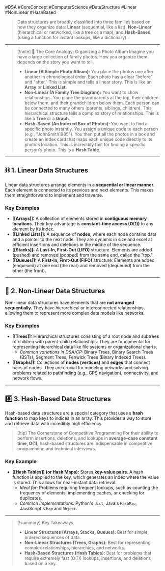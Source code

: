 #DSA #CoreConcept #ComputerScience #DataStructure #Linear #NonLinear #HashBased

>  Data structures are broadly classified into three families based on how they organize data: **Linear** (sequential, like a list), **Non-Linear** (hierarchical or networked, like a tree or a map), and **Hash-Based** (using a function for instant lookups, like a dictionary).

---

> [!note] 📖 The Core Analogy: Organizing a Photo Album
> Imagine you have a large collection of family photos. How you organize them depends on the story you want to tell.
> -   **Linear (A Simple Photo Album):** You place the photos one after another in chronological order. Each photo has a clear "before" and "after." This is simple and tells a linear story. This is like an **Array** or **Linked List**.
> -   **Non-Linear (A Family Tree Diagram):** You want to show relationships. You place the grandparents at the top, their children below them, and their grandchildren below them. Each person can be connected to many others (parents, siblings, children). This hierarchical structure tells a complex story of relationships. This is like a **Tree** or a **Graph**.
> -   **Hash-Based (An Indexed Box of Photos):** You want to find a specific photo instantly. You assign a unique code to each person (e.g., "JohnSmith1985"). You then put all the photos in a box and create an index card that maps each unique code directly to its photo's location. This is incredibly fast for finding a specific person's photo. This is a **Hash Table**.

---

## ⛓️ 1. Linear Data Structures

Linear data structures arrange elements in a **sequential or linear manner**. Each element is connected to its previous and next elements. This makes them straightforward to implement and traverse.

### Key Examples
-   **[[Arrays]]:** A collection of elements stored in **contiguous memory locations**. Their key advantage is **constant-time access (O(1))** to any element by its index.
-   **[[Linked Lists]]:** A sequence of **nodes**, where each node contains data and a pointer to the next node. They are dynamic in size and excel at efficient insertions and deletions in the middle of the sequence.
-   **[[Stacks]]:** A **Last-In, First-Out (LIFO)** structure. Elements are added (pushed) and removed (popped) from the same end, called the "top."
-   **[[Queues]]:** A **First-In, First-Out (FIFO)** structure. Elements are added (enqueued) at one end (the rear) and removed (dequeued) from the other (the front).

---

## 🌳 2. Non-Linear Data Structures

Non-linear data structures have elements that are **not arranged sequentially**. They have hierarchical or interconnected relationships, allowing them to represent more complex data models like networks.

### Key Examples
-   **[[Trees]]:** Hierarchical structures consisting of a root node and subtrees of children with parent-child relationships. They are fundamental for representing hierarchical data like file systems or organizational charts.
    -   *Common variations in DSA/CP:* Binary Trees, Binary Search Trees (BSTs), Segment Trees, Fenwick Trees (Binary Indexed Trees).
-   **[[Graphs]]:** Collections of **nodes (vertices)** and **edges** that connect pairs of nodes. They are crucial for modeling networks and solving problems related to pathfinding (e.g., GPS navigation), connectivity, and network flows.

---

## #️⃣ 3. Hash-Based Data Structures

Hash-based data structures are a special category that uses a **hash function** to map keys to indices in an array. This provides a way to store and retrieve data with incredibly high efficiency.

> [!tip] The Cornerstone of Competitive Programming
> For their ability to perform insertions, deletions, and lookups in **average-case constant time, O(1)**, hash-based structures are indispensable in competitive programming and technical interviews.

### Key Example
-   **[[Hash Tables]] (or Hash Maps):** Stores **key-value pairs**. A hash function is applied to the key, which generates an index where the value is stored. This allows for near-instant data retrieval.
    -   *Ideal for:* Problems requiring frequent lookups, such as counting the frequency of elements, implementing caches, or checking for duplicates.
    -   *Common Implementations:* Python's `dict`, Java's `HashMap`, JavaScript's `Map` and `Object`.

---

> [!summary] Key Takeaways
> - **Linear Structures (Arrays, Stacks, Queues):** Best for simple, ordered sequences of data.
> - **Non-Linear Structures (Trees, Graphs):** Best for representing complex relationships, hierarchies, and networks.
> - **Hash-Based Structures (Hash Tables):** Best for problems that require extremely fast (O(1)) lookups, insertions, and deletions based on a key.